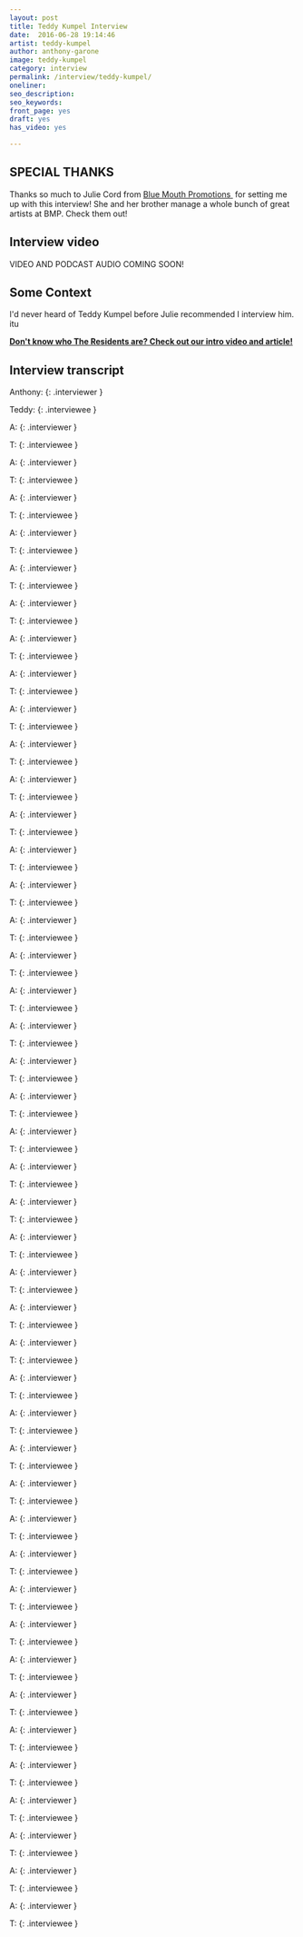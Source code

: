 ```yaml
---
layout: post
title: Teddy Kumpel Interview
date:  2016-06-28 19:14:46
artist: teddy-kumpel
author: anthony-garone
image: teddy-kumpel
category: interview
permalink: /interview/teddy-kumpel/
oneliner:
seo_description:
seo_keywords:
front_page: yes
draft: yes
has_video: yes

---
```


## SPECIAL THANKS

Thanks so much to Julie Cord from [Blue Mouth Promotions&nbsp;<i class="non-mwm fa fa-external-link-square"></i>](http://bluemouthpromotions.com/) for setting me up with this interview! She and her brother manage a whole bunch of great artists at BMP. Check them out!

## Interview video

<!--
Here's a video of the interview:

<div class="video-wrapper"><iframe width="560" height="315" src="https://www.youtube.com/embed/Rj1dezLkIfI?rel=0" frameborder="0" allowfullscreen></iframe></div>
-->

VIDEO AND PODCAST AUDIO COMING SOON!

<!--
## Interview Audio (Podcast)

Here's audio of the interview (NOTE: hitting the "play" button requires a hefty download of the entire audio file!).

<p><audio src="http://audio.makeweirdmusic.com/interview/homer-flynn/homer-flynn.mp3" controls preload="none" /></p>

Or, [download an mp3&nbsp;<i class="non-mwm fa fa-external-link-square"></i>](http://audio.makeweirdmusic.com/interview/homer-flynn/homer-flynn.mp3).
-->

## Some Context

I'd never heard of Teddy Kumpel before Julie recommended I interview him. itu

**[Don't know who The Residents are? Check out our intro video and article!](/discover/the-residents)**

<!--
## Interview Audio (Podcast)

Here's audio of the interview (NOTE: hitting the "play" button requires a hefty download of the entire audio file!).

<p><audio src="http://audio.makeweirdmusic.com/interview/jeff-berlin/jeff-berlin-interview-mwm-20160205-part2.mp3" controls preload="none" /></p>

Or, [download an mp3&nbsp;<i class="non-mwm fa fa-external-link-square"></i>&nbsp;<i class="non-mwm fa fa-external-link-square"></i>&nbsp;<i class="non-mwm fa fa-external-link-square"></i>&nbsp;<i class="non-mwm fa fa-external-link-square"></i>](http://audio.makeweirdmusic.com/interview/jeff-berlin/jeff-berlin-interview-mwm-20160205-part2.mp3).
-->

## Interview transcript

Anthony:
{: .interviewer }

Teddy:
{: .interviewee }

A:
{: .interviewer }

T:
{: .interviewee }

A:
{: .interviewer }

T:
{: .interviewee }

A:
{: .interviewer }

T:
{: .interviewee }

A:
{: .interviewer }

T:
{: .interviewee }

A:
{: .interviewer }

T:
{: .interviewee }

A:
{: .interviewer }

T:
{: .interviewee }

A:
{: .interviewer }

T:
{: .interviewee }

A:
{: .interviewer }

T:
{: .interviewee }

A:
{: .interviewer }

T:
{: .interviewee }

A:
{: .interviewer }

T:
{: .interviewee }

A:
{: .interviewer }

T:
{: .interviewee }

A:
{: .interviewer }

T:
{: .interviewee }

A:
{: .interviewer }

T:
{: .interviewee }

A:
{: .interviewer }

T:
{: .interviewee }

A:
{: .interviewer }

T:
{: .interviewee }

A:
{: .interviewer }

T:
{: .interviewee }

A:
{: .interviewer }

T:
{: .interviewee }

A:
{: .interviewer }

T:
{: .interviewee }

A:
{: .interviewer }

T:
{: .interviewee }

A:
{: .interviewer }

T:
{: .interviewee }

A:
{: .interviewer }

T:
{: .interviewee }

A:
{: .interviewer }

T:
{: .interviewee }

A:
{: .interviewer }

T:
{: .interviewee }

A:
{: .interviewer }

T:
{: .interviewee }

A:
{: .interviewer }

T:
{: .interviewee }

A:
{: .interviewer }

T:
{: .interviewee }

A:
{: .interviewer }

T:
{: .interviewee }

A:
{: .interviewer }

T:
{: .interviewee }

A:
{: .interviewer }

T:
{: .interviewee }

A:
{: .interviewer }

T:
{: .interviewee }

A:
{: .interviewer }

T:
{: .interviewee }

A:
{: .interviewer }

T:
{: .interviewee }

A:
{: .interviewer }

T:
{: .interviewee }

A:
{: .interviewer }

T:
{: .interviewee }

A:
{: .interviewer }

T:
{: .interviewee }

A:
{: .interviewer }

T:
{: .interviewee }

A:
{: .interviewer }

T:
{: .interviewee }

A:
{: .interviewer }

T:
{: .interviewee }

A:
{: .interviewer }

T:
{: .interviewee }

A:
{: .interviewer }

T:
{: .interviewee }

A:
{: .interviewer }

T:
{: .interviewee }

A:
{: .interviewer }

T:
{: .interviewee }

A:
{: .interviewer }

T:
{: .interviewee }
